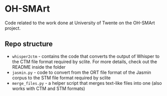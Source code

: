 # OH-SMArt
Code related to the work done at University of Twente on the OH-SMArt project.

## Repo structure

- `whisper2ctm` - contains the code that converts the output of Whisper to the CTM file format required by sclite. For more details, check out the README inside the folder
- `jasmin.py` - code to convert from the ORT file format of the Jasmin corpus to the STM file format required by sclite
- `merge_files.py` - a helper script that merges text-like files into one (also works with CTM and STM formats)

